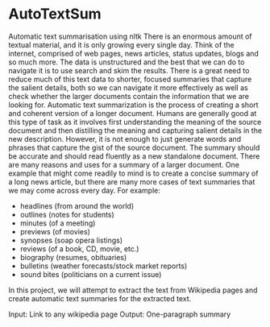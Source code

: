 # AutoTextSum
Automatic text summarisation using nltk
There is an enormous amount of textual material, and it is only growing every single day.
Think of the internet, comprised of web pages, news articles, status updates, blogs and so much more. The data is unstructured and the best that we can do to navigate it is to use search and skim the results. There is a great need to reduce much of this text data to shorter, focused summaries that capture the salient details, both so we can navigate it more effectively as well as check whether the larger documents contain the information that we are looking for.
Automatic text summarization is the process of creating a short and coherent version of a longer document.
Humans are generally good at this type of task as it involves first understanding the meaning of the source document and then distilling the meaning and capturing salient details in the new description. However, it is not enough to just generate words and phrases that capture the gist of the source document. The summary should be accurate and should read fluently as a new standalone document. There are many reasons and uses for a summary of a larger document.
One example that might come readily to mind is to create a concise summary of a long news article, but there are many more cases of text summaries that we may come across every day. For example:
- headlines (from around the world)
- outlines (notes for students)
- minutes (of a meeting)
- previews (of movies)
- synopses (soap opera listings)
- reviews (of a book, CD, movie, etc.)
- biography (resumes, obituaries)
- bulletins (weather forecasts/stock market reports)
- sound bites (politicians on a current issue)

In this project, we will attempt to extract the text from Wikipedia pages and create automatic text summaries for the extracted text.

Input: Link to any wikipedia page
Output: One-paragraph summary

